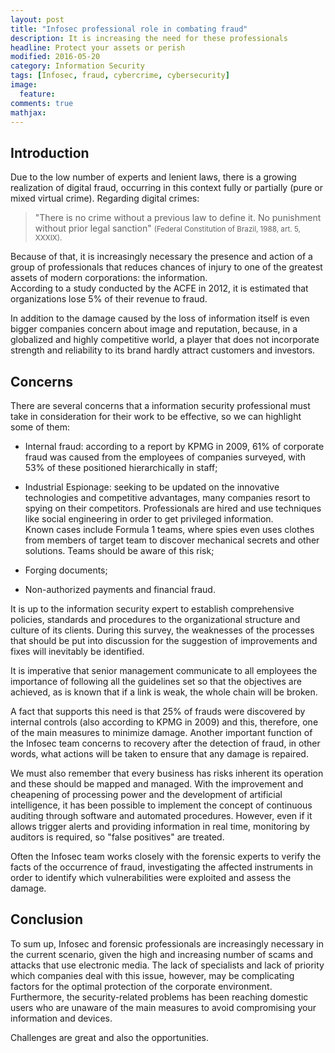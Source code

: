 ```yaml
---
layout: post
title: "Infosec professional role in combating fraud"
description: It is increasing the need for these professionals
headline: Protect your assets or perish
modified: 2016-05-20
category: Information Security
tags: [Infosec, fraud, cybercrime, cybersecurity]
image:
  feature:
comments: true
mathjax:
---
```


## Introduction

Due to the low number of experts and lenient laws, there is a growing realization of digital fraud, occurring in this context fully or partially (pure or mixed virtual crime). Regarding digital crimes:  

> "There is no crime without a previous law to define it. No punishment without prior legal sanction"
> <small>(Federal Constitution of Brazil, 1988, art. 5, XXXIX).</small>

Because of that, it is increasingly necessary the presence and action of a group of professionals that reduces chances of injury to one of the greatest assets of modern corporations: the information.  
According to a study conducted by the ACFE in 2012, it is estimated that organizations lose 5% of their revenue to fraud.

In addition to the damage caused by the loss of information itself is even bigger companies concern  about image and reputation, because, in a globalized and highly competitive world, a player that does not incorporate strength and reliability to its brand hardly attract customers and investors.

## Concerns

There are several concerns that a information security professional must take in consideration for their work to be effective, so we can highlight some of them:

- Internal fraud: according to a report by KPMG in 2009, 61% of corporate fraud was caused from the employees of companies surveyed, with 53% of these positioned hierarchically in staff;

- Industrial Espionage: seeking to be updated on the innovative technologies and competitive advantages, many companies resort to spying on their competitors. Professionals are hired and use techniques like social engineering in order to get privileged information.  
Known cases include Formula 1 teams, where spies even uses clothes from members of target team to discover mechanical secrets and other solutions. Teams should be aware of this risk;

- Forging documents;

- Non-authorized payments and financial fraud.

It is up to the information security expert to establish comprehensive policies, standards and procedures to the organizational structure and culture of its clients. During this survey, the weaknesses of the processes that should be put into discussion for the suggestion of improvements and fixes will inevitably be identified.

It is imperative that senior management communicate to all employees the importance of following all the guidelines set so that the objectives are achieved, as is known that if a link is weak, the whole chain will be broken.

A fact that supports this need is that 25% of frauds were discovered by internal controls (also according to KPMG in 2009) and this, therefore, one of the main measures to minimize damage. Another important function of the Infosec team concerns to recovery after the detection of fraud, in other words, what actions will be taken to ensure that any damage is repaired.

We must also remember that every business has risks inherent its operation and these should be mapped and managed. With the improvement and cheapening of processing power and the development of artificial intelligence, it has been possible to implement the concept of continuous auditing through software and automated procedures. However, even if it allows trigger alerts and providing information in real time, monitoring by auditors is required, so "false positives" are treated.

Often the Infosec team works closely with the forensic experts to verify the facts of the occurrence of fraud, investigating the affected instruments in order to identify which vulnerabilities were exploited and assess the damage.

## Conclusion

To sum up, Infosec and forensic professionals are increasingly necessary in the current scenario, given the high and increasing number of scams and attacks that use electronic media. The lack of specialists and lack of priority which companies deal with this issue, however, may be complicating factors for the optimal protection of the corporate environment. Furthermore, the security-related problems has been reaching domestic users who are unaware of the main measures to avoid compromising your information and devices.  

Challenges are great and also the opportunities.
